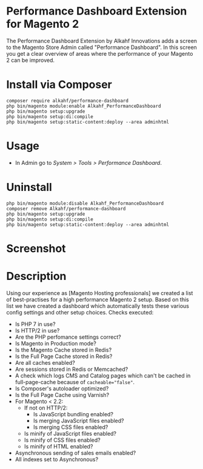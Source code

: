 Performance Dashboard Extension for Magento 2
=====================

The Performance Dashboard Extension by Alkahf Innovations adds a screen to the Magento Store Admin called "Performance Dashboard". In this screen you get a clear overview of areas where the performance of your Magento 2 can be improved.

# Install via Composer #

```
composer require alkahf/performance-dashboard
php bin/magento module:enable Alkahf_PerformanceDashboard
php bin/magento setup:upgrade
php bin/magento setup:di:compile
php bin/magento setup:static-content:deploy --area adminhtml
```

# Usage #

* In Admin go to *_System > Tools > Performance Dashboard_*.

# Uninstall #
```
php bin/magento module:disable Alkahf_PerformanceDashboard
composer remove Alkahf/performance-dashboard
php bin/magento setup:upgrade
php bin/magento setup:di:compile
php bin/magento setup:static-content:deploy --area adminhtml
```

# Screenshot #

# Description #

Using our experience as [Magento Hosting professionals] we created a list of best-practises for a high performance Magento 2 setup.
Based on this list we have created a dashboard which automatically tests these various config settings and other setup choices.
Checks executed:

* Is PHP 7 in use?
* Is HTTP/2 in use?
* Are the PHP perfomance settings correct?
* Is Magento in Production mode?
* Is the Magento Cache stored in Redis?
* Is the Full Page Cache stored in Redis?
* Are all caches enabled?
* Are sessions stored in Redis or Memcached?
* A check which logs CMS and Catalog pages which can't be cached in full-page-cache because of `cacheable="false"`.
* Is Composer's autoloader optimized?
* Is the Full Page Cache using Varnish?
* For Magento < 2.2:
  * If not on HTTP/2:
    * Is JavaScript bundling enabled?
    * Is merging JavaScript files enabled?
    * Is merging CSS files enabled?
  * Is minify of JavaScript files enabled?
  * Is minify of CSS files enabled?
  * Is minify of HTML enabled?
* Asynchronous sending of sales emails enabled?
* All indexes set to Asynchronous?
